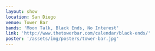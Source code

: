 ```yaml
---
layout: show
location: San Diego
venue: Tower Bar
bands: 'Moon Talk, Black Ends, No Interest'
link: 'http://www.thetowerbar.com/calendar/black-ends/'
poster: '/assets/img/posters/tower-bar.jpg'
---
```


